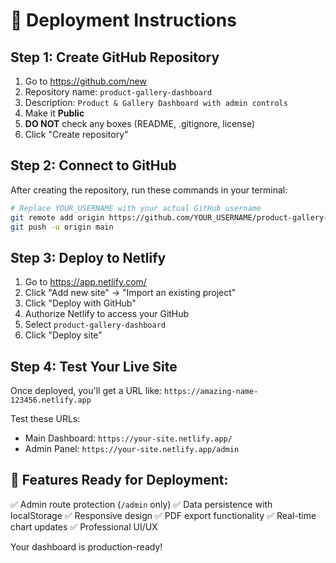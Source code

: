 # 🚀 Deployment Instructions

## Step 1: Create GitHub Repository

1. Go to https://github.com/new
2. Repository name: `product-gallery-dashboard`
3. Description: `Product & Gallery Dashboard with admin controls`
4. Make it **Public**
5. **DO NOT** check any boxes (README, .gitignore, license)
6. Click "Create repository"

## Step 2: Connect to GitHub

After creating the repository, run these commands in your terminal:

```bash
# Replace YOUR_USERNAME with your actual GitHub username
git remote add origin https://github.com/YOUR_USERNAME/product-gallery-dashboard.git
git push -u origin main
```

## Step 3: Deploy to Netlify

1. Go to https://app.netlify.com/
2. Click "Add new site" → "Import an existing project"
3. Click "Deploy with GitHub"
4. Authorize Netlify to access your GitHub
5. Select `product-gallery-dashboard`
6. Click "Deploy site"

## Step 4: Test Your Live Site

Once deployed, you'll get a URL like: `https://amazing-name-123456.netlify.app`

Test these URLs:
- Main Dashboard: `https://your-site.netlify.app/`
- Admin Panel: `https://your-site.netlify.app/admin`

## 🎯 Features Ready for Deployment:

✅ Admin route protection (`/admin` only)
✅ Data persistence with localStorage
✅ Responsive design
✅ PDF export functionality
✅ Real-time chart updates
✅ Professional UI/UX

Your dashboard is production-ready!
